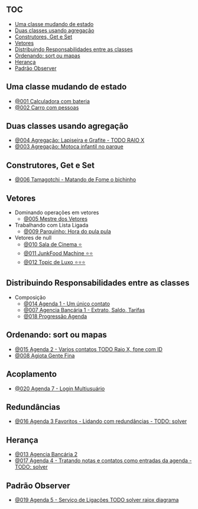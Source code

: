 ## TOC []()

<!--TOC_BEGIN-->
- [Uma classe mudando de estado](#uma-classe-mudando-de-estado)
- [Duas classes usando agregação](#duas-classes-usando-agregação)
- [Construtores, Get e Set](#construtores-get-e-set)
- [Vetores](#vetores)
- [Distribuindo Responsabilidades entre as classes](#distribuindo-responsabilidades-entre-as-classes)
- [Ordenando: sort ou mapas](#ordenando-sort-ou-mapas)
- [Herança](#herança)
- [Padrão Observer](#padrão-observer)

<!--TOC_END-->

## Uma classe mudando de estado

- [@001 Calculadora com bateria](base/001/Readme.md#calculadora-com-bateria) 
- [@002 Carro com pessoas](base/002/Readme.md#carro-com-pessoas) 

## Duas classes usando agregação

- [@004 Agregação: Lapiseira e Grafite - TODO RAIO X](base/004/Readme.md#agregação-lapiseira-e-grafite---todo-raio-x) 
- [@003 Agregação: Motoca infantil no parque](base/003/Readme.md#agregação-motoca-infantil-no-parque) 

## Construtores, Get e Set

- [@006 Tamagotchi - Matando de Fome o bichinho](base/006/Readme.md#tamagotchi---matando-de-fome-o-bichinho) 

## Vetores
- Dominando operações em vetores
    - [@005 Mestre dos Vetores](base/005/Readme.md#mestre-dos-vetores) 
- Trabalhando com Lista Ligada
    - [@009 Parquinho: Hora do pula pula](base/009/Readme.md#parquinho-hora-do-pula-pula) 
- Vetores de null
    - [@010 Sala de Cinema ⭐](base/010/Readme.md#sala-de-cinema-) 
    - [@011 JunkFood Machine ⭐⭐](base/011/Readme.md#junkfood-machine-) 
    - [@012 Topic de Luxo ⭐⭐⭐](base/012/Readme.md#topic-de-luxo-) 

## Distribuindo Responsabilidades entre as classes
- Composição
    - [@014 Agenda 1 - Um único contato](base/014/Readme.md#agenda-1---um-único-contato) 
    - [@007 Agencia Bancária 1 - Extrato, Saldo, Tarifas](base/007/Readme.md#agencia-bancária-1---extrato-saldo-tarifas) 
    - [@018 Progressão Agenda](base/018/Readme.md#progressão-agenda) 

## Ordenando: sort ou mapas
- [@015 Agenda 2 - Varios contatos TODO Raio X, fone com ID](base/015/Readme.md#agenda-2---varios-contatos-todo-raio-x-fone-com-id) 
- [@008 Agiota Gente Fina](base/008/Readme.md#agiota-gente-fina) 

## Acoplamento
- [@020 Agenda 7 - Login Multiusuário](base/020/Readme.md#agenda-7---login-multiusuário)

## Redundâncias
- [@016 Agenda 3 Favoritos - Lidando com redundâncias - TODO: solver](base/016/Readme.md#agenda-3-favoritos---lidando-com-redundâncias---todo-solver) 

## Herança
- [@013 Agencia Bancária 2](base/013/Readme.md#agencia-bancária-2-heranca)  [](#heranca)
- [@017 Agenda 4 - Tratando notas e contatos como entradas da agenda - TODO: solver](base/017/Readme.md#agenda-4---tratando-notas-e-contatos-como-entradas-da-agenda---todo-solver) 

## Padrão Observer
- [@019 Agenda 5 - Serviço de Ligações TODO solver raiox diagrama](base/019/Readme.md#agenda-5---serviço-de-ligações-todo-solver-raiox-diagrama) 